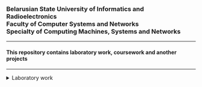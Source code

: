 <h3>Belarusian State University of Informatics and Radioelectronics<br> Faculty of Computer Systems and Networks<br> Specialty of Computing Machines, Systems and Networks</h3>
<hr>
<h4>This repository contains laboratory work, coursework and another projects</h4>
<hr>
<details>
<summary>Laboratory work</summary>

- [**Theoretical foundations of computer networks**](https://github.com/NikitaMirosha/TFCN-Labs) `Qt` `C++`

- [**Interfaces and peripheral devices**](https://github.com/NikitaMirosha/IAPD-Labs) `VS` `C++`

- [**Structural and functional organization of a computer**](https://github.com/NikitaMirosha/SAFO-Labs) `Quartus II`

- [**Software development and testing technologies**](https://github.com/NikitaMirosha/SDTT-Labs) `Java` `JUnit` `Git`

- [**Architecture of personal computer**](https://github.com/NikitaMirosha/APC-Labs) `C` `C++` `Assembler` `DOS`

- [**Program design and programming languages**](https://github.com/NikitaMirosha/ASM-Labs) `Assembler` `DOS`

- [**System software for computing machines**](https://github.com/NikitaMirosha/SPO-Labs) `C++` `Linux` `WinAPI`

- [**System software for computing machines**](https://github.com/NikitaMirosha/SPO-Labs) `C++` `Linux` `WinAPI`
</details>


